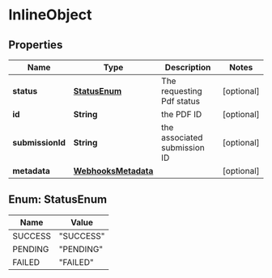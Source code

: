 

# InlineObject


## Properties

Name | Type | Description | Notes
------------ | ------------- | ------------- | -------------
**status** | [**StatusEnum**](#StatusEnum) | The requesting Pdf status |  [optional]
**id** | **String** | the PDF ID |  [optional]
**submissionId** | **String** | the associated submission ID |  [optional]
**metadata** | [**WebhooksMetadata**](WebhooksMetadata.md) |  |  [optional]



## Enum: StatusEnum

Name | Value
---- | -----
SUCCESS | &quot;SUCCESS&quot;
PENDING | &quot;PENDING&quot;
FAILED | &quot;FAILED&quot;



